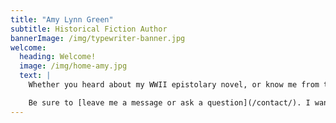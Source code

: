 ```yaml
---
title: "Amy Lynn Green"
subtitle: Historical Fiction Author
bannerImage: /img/typewriter-banner.jpg
welcome:
  heading: Welcome!
  image: /img/home-amy.jpg
  text: |
    Whether you heard about my WWII epistolary novel, or know me from the writing world and are interested in what I’m up to, or just want to follow my publication journey, I’m glad you stopped by.

    Be sure to [leave me a message or ask a question](/contact/). I want this to have a community feel. After all, we readers have to stick together!
---
```


